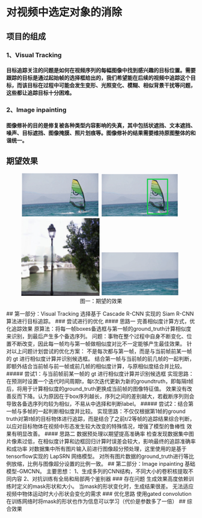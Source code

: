 # 对视频中选定对象的消除
## 项目的组成
### 1、Visual Tracking
#### 目标追踪关注的问题是如何在视频序列的每幅图像中找到感兴趣的目标位置。需要跟踪的目标是通过起始帧的选择框给出的，我们希望能在后续的视频中追踪这个目标，而该目标在过程中可能会发生变形、光照变化、模糊、相似背景干扰等问题，这些都让追踪目标十分困难。
### 2、Image inpainting
#### 图像修补的目的是修复被各种类型内容影响的失真，其中包括状遮挡、文本遮挡、噪声、目标遮挡、图像掩膜、照片划痕等。图像修补的结果需要维持原图整体的和谐统一。
## 期望效果
<figure>
    <img src=".\picture\1.png
        "width="49%" height="49%"/>
    <img src=".\picture\2.png
        "width="49%" height="49%"/>
    <img src=".\picture\13.png
        "width="49%" height="49%"/>
    <img src=".\picture\4.png
        "width="49%" height="49%"/>
    <center>图一：期望的效果</center>
</figure>
## 第一部分：Visual Tracking
选择基于 Cascade R-CNN 实现的 Siam R-CNN 算法进行目标追踪。
### 尝试进行的优化
#### 思路一 完善相似度计算方式，优化追踪效果
原算法：将每一帧boxes备选框与第一帧的ground_truth计算相似度来识别，到最后产生多个备选序列。
问题：事物在整个过程中自身不断变化、位置不断改变，因此每一帧均与第一帧做相似度对比不一定能够产生最佳效果。
针对以上问题计划尝试的优化方案：
  不是每次都与第一帧，而是与当前帧前某一帧的 gt 进行相似度计算并识别候选框。
  结合第一帧与当前帧的前几帧的一起判断，即额外结合当前帧与前一帧或前几帧的相似度计算，与原相似度结合并比较。
##### 尝试1：与当前帧前某一帧的 gt 进行相似度计算并识别候选框
实现思路：在预测时设置一个迭代时间周期t，每t次迭代更新为新的groundtruth，即每隔t帧后，将用于计算相似度的ground_truth更换成当前帧的图像特征值。
效果没有改善反而下降。认为原因在于box序列越长，序列之间的差别越大，若截断序列则会导致各备选序列均较为相似，不易从中选择和判断label。
##### 尝试2：结合第一帧与多帧的一起判断相似度并比较。
实现思路：不仅仅根据第1帧的ground truth对第t帧的目标物体进行追踪，而是结合了之前t/2等帧的追踪结果综合判断，以应对目标物体在视频中形态发生较大改变的特殊情况，增强了模型的鲁棒性
效果有明显改善。
#### 思路二 数据预处理以期望提高准确率
检查发现数据集中图片像素过低，在相似度计算和边框回归计算时误差会较大，影响最终的追踪准确率和成功率
对数据集中所有图片输入前进行图像超分预处理，这里使用的是基于tensorflow实现的 LapSRN 网络模型。
对所有图片数据的ground_truth进行等比例放缩，比例与图像超分设置的比例一致。
## 第二部分：Image inpainting
基础模型-GMCNN。
主要思想：
1、生成多列的CNN结构，不同大小的卷积核提取不同内容
2、对抗训练有全局和局部两个鉴别器
### 存在问题
生成效果高度依赖训练时定义的mask形状和大小。
当mask的形状变化时，生成结果很差。
无法适应视频中物体运动时大小形状会变化的需求
### 优化思路
使用gated convolution在训练网络时将mask的形状也作为信息可以学习（代价是参数多了一倍）
## 综合效果






